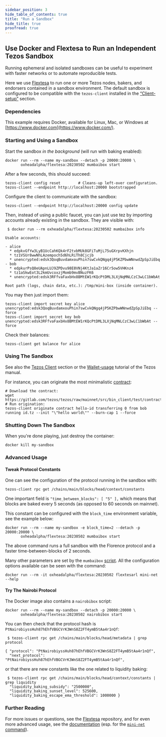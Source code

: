 ```yaml
---
sidebar_position: 3
hide_table_of_contents: true
title: "Run a Sandbox"
hide_title: true
proofread: true
---
```


## Use Docker and Flextesa to Run an Independent Tezos Sandbox

Running ephemeral and isolated sandboxes can be useful to experiment with faster networks or to automate reproducible tests.

Here we use [Flextesa](https://gitlab.com/tezos/flextesa) to run one or more Tezos nodes, bakers, and endorsers contained in a sandbox environment. The default sandbox is configured to be compatible with the `tezos-client` installed in the [“Client-setup”](https://assets.tqtezos.com/docs/setup/1-tezos-client) section.

### Dependencies

This example requires Docker, available for Linux, Mac, or Windows at [https://www.docker.com](https://www.docker.com/).

### Starting and Using a Sandbox

Start the sandbox _in the background_ \(will run with baking enabled\):

```text
docker run --rm --name my-sandbox --detach -p 20000:20000 \
       oxheadalpha/flextesa:20230502 mumbaibox start
```

After a few seconds, this should succeed:

```text
tezos-client config reset        # Cleans-up left-over configuration.
tezos-client --endpoint http://localhost:20000 bootstrapped
```

Configure the client to communicate with the sandbox:

```text
tezos-client --endpoint http://localhost:20000 config update
```

Then, instead of using a public faucet, you can just use tez by importing accounts already existing in the sandbox. They are visible with:

```text
 $ docker run --rm oxheadalpha/flextesa:20230502 mumbaibox info

Usable accounts:

- alice
  * edpkvGfYw3LyB1UcCahKQk4rF2tvbMUk8GFiTuMjL75uGXrpvKXhjn
  * tz1VSUr8wwNhLAzempoch5d6hLRiTh8Cjcjb
  * unencrypted:edsk3QoqBuvdamxouPhin7swCvkQNgq4jP5KZPbwWNnwdZpSpJiEbq
- bob
  * edpkurPsQ8eUApnLUJ9ZPDvu98E8VNj4KtJa1aZr16Cr5ow5VHKnz4
  * tz1aSkwEot3L2kmUvcoxzjMomb9mvBNuzFK6
  * unencrypted:edsk3RFfvaFaxbHx8BMtEW1rKQcPtDML3LXjNqMNLCzC3wLC1bWbAt

Root path (logs, chain data, etc.): /tmp/mini-box (inside container).
```

You may then just import them:

```text
tezos-client import secret key alice unencrypted:edsk3QoqBuvdamxouPhin7swCvkQNgq4jP5KZPbwWNnwdZpSpJiEbq --force
tezos-client import secret key bob unencrypted:edsk3RFfvaFaxbHx8BMtEW1rKQcPtDML3LXjNqMNLCzC3wLC1bWbAt --force
```

Check their balances:

```text
tezos-client get balance for alice
```

### Using The Sandbox

See also the [Tezos Client](https://assets.tqtezos.com/docs/setup/1-tezos-client) section or the [Wallet-usage](https://tezos.gitlab.io/introduction/howtouse.html#transfers-and-receipts) tutorial of the Tezos manual.

For instance, you can originate the most minimalistic [contract](https://gitlab.com/tezos/tezos/blob/mainnet/src/bin_client/test/contracts/attic/id.tz):

```text
# Download the contract:
wget https://gitlab.com/tezos/tezos/raw/mainnet/src/bin_client/test/contracts/attic/id.tz
# Run origination:
tezos-client originate contract hello-id transferring 0 from bob running id.tz --init "\"hello world\"" --burn-cap 1 --force
```

### Shutting Down The Sandbox

When you're done playing, just destroy the container:

```text
docker kill my-sandbox
```

### Advanced Usage

#### Tweak Protocol Constants

One can see the configuration of the protocol running in the sandbox with:

```text
tezos-client rpc get /chains/main/blocks/head/context/constants
```

One important field is `"time_between_blocks": [ "5" ],` which means that blocks are baked every 5 seconds \(as opposed to 60 seconds on mainnet\).

This constant can be configured with the `block_time` environment variable, see the example below:

```text
docker run --rm --name my-sandbox -e block_time=2 --detach -p 20000:20000 \
       oxheadalpha/flextesa:20230502 mumbaibox start
```

The above command runs a full sandbox with the Florence protocol and a faster time-between-blocks of 2 seconds.

Many other parameters are set by the `mumbaibox` [script](https://gitlab.com/tezos/flextesa/-/blob/master/src/scripts/tutorial-box.sh). All the configuration options available can be seen with the command:

```text
docker run --rm -it oxheadalpha/flextesa:20230502 flextesarl mini-net --help
```

#### Try The Nairobi Protocol

The Docker image also contains a `nairobibox` script:

```text
docker run --rm --name my-sandbox --detach -p 20000:20000 \
       oxheadalpha/flextesa:20230502 nairobibox start
```

You can then check that the protocol hash is `PtNairobiyssHuh87hEhfVBGCVrK3WnS8Z2FT4ymB5tAa4r1nQf`:

```text
 $ tezos-client rpc get /chains/main/blocks/head/metadata | grep protocol

{ "protocol": "PtNairobiyssHuh87hEhfVBGCVrK3WnS8Z2FT4ymB5tAa4r1nQf",
  "next_protocol": "PtNairobiyssHuh87hEhfVBGCVrK3WnS8Z2FT4ymB5tAa4r1nQf",
```

or that there are new constants like the one related to liquidity baking:

```text
 $ tezos-client rpc get /chains/main/blocks/head/context/constants | grep liquidity
  "liquidity_baking_subsidy": "2500000",
  "liquidity_baking_sunset_level": 525600,
  "liquidity_baking_escape_ema_threshold": 1000000 }
```

### Further Reading

For more issues or questions, see the [Flextesa](https://gitlab.com/tezos/flextesa) repository, and for even more advanced usage, see the [documentation](https://tezos.gitlab.io/flextesa/) \(esp. for the [`mini-net` command](https://tezos.gitlab.io/flextesa/mini-net.html)\).

